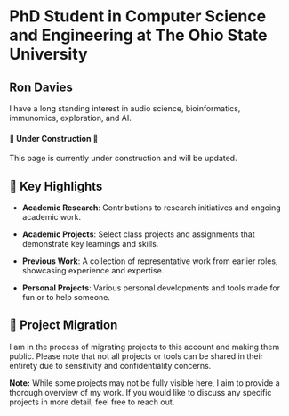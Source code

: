 # PhD Student in Computer Science and Engineering at The Ohio State University 


## Ron Davies
I have a long standing interest in audio science, bioinformatics, immunomics, exploration, and AI. 

#### 🚧 Under Construction 🚧
This page is currently under construction and will be updated.

## 🌟 Key Highlights 
  
- **Academic Research**: Contributions to research initiatives and ongoing academic work.
  
- **Academic Projects**: Select class projects and assignments that demonstrate key learnings and skills.

- **Previous Work**: A collection of representative work from earlier roles, showcasing experience and expertise.
  
- **Personal Projects**: Various personal developments and tools made for fun or to help someone.


## 📁 Project Migration
I am in the process of migrating projects to this account and making them public. Please note that not all projects or tools can be shared in their entirety due to sensitivity and confidentiality concerns.



**Note:** While some projects may not be fully visible here, I aim to provide a thorough overview of my work. If you would like to discuss any specific projects in more detail, feel free to reach out. 
